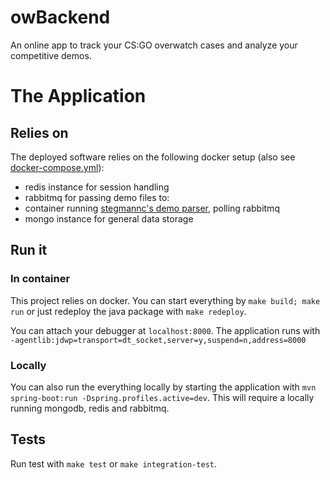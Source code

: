 # owBackend

An online app to track your CS:GO overwatch cases and analyze your competitive demos.

# The Application
## Relies on
The deployed software relies on the following docker setup (also see [docker-compose.yml](https://github.com/dwalldorf/jowBackend/blob/master/docker-compose.yml)):
* redis instance for session handling
* rabbitmq for passing demo files to:
* container running [stegmannc's demo parser](https://github.com/stegmannc/csgo-demoparser), polling rabbitmq
* mongo instance for general data storage

## Run it
### In container
This project relies on docker. You can start everything by `make build; make run` or just redeploy the java package with `make redeploy`.

You can attach your debugger at `localhost:8000`. The application runs with  
`-agentlib:jdwp=transport=dt_socket,server=y,suspend=n,address=8000`

### Locally
You can also run the everything locally by starting the application with `mvn spring-boot:run -Dspring.profiles.active=dev`. This will require a locally running mongodb, redis and rabbitmq.

## Tests
Run test with `make test` or `make integration-test`.
